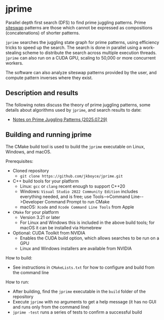 # jprime
Parallel depth first search (DFS) to find prime juggling patterns. Prime [siteswap](https://en.wikipedia.org/wiki/Siteswap) patterns are those which cannot be expressed as compositions (concatenations) of shorter patterns.

`jprime` searches the juggling state graph for prime patterns, using efficiency tricks to speed up the search. The search is done in parallel using a work-stealing scheme to distribute the search across multiple execution threads. `jprime` can also run on a CUDA GPU, scaling to 50,000 or more concurrent workers.

The software can also analyze siteswap patterns provided by the user, and compute pattern inverses where they exist.

## Description and results

The following notes discuss the theory of prime juggling patterns, some details about algorithms used by `jprime`, and search results to date:

* [Notes on Prime Juggling Patterns (2025.07.29)](prime%20juggling_2025.pdf)

## Building and running jprime

The CMake build tool is used to build the `jprime` executable on Linux, Windows, and macOS.

Prerequisites:
* Cloned repository
  * `git clone https://github.com/jkboyce/jprime.git`
* C++ build tools for your platform
  * Linux: `gcc` or `clang` recent enough to support C++20
  * Windows: `Visual Studio 2022 Community Edition` includes everything needed, and is free; use Tools-->Command Line-->Developer Command Prompt to run CMake
  * macOS: `Xcode` and `Xcode Command Line Tools` from Apple
* `CMake` for your platform
  * Version 3.21 or later
  * For Linux and Windows this is included in the above build tools; for macOS it can be installed via Homebrew
* Optional: CUDA Toolkit from NVIDIA
  * Enables the CUDA build option, which allows searches to be run on a GPU
  * Linux and Windows installers are available from NVIDIA

How to build:
* See instructions in `CMakeLists.txt` for how to configure and build from the command line

How to run:
* After building, find the `jprime` executable in the `build` folder of the repository
* Execute `jprime` with no arguments to get a help message (it has no GUI and runs only from the command line)
* `jprime -test` runs a series of tests to confirm a successful build
